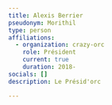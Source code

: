 ```yaml
---
title: Alexis Berrier
pseudonym: Morithil
type: person
affiliations:
  - organization: crazy-orc
    role: Président
    current: true
    duration: 2018-
socials: []
description: Le Présid'orc

---
```










